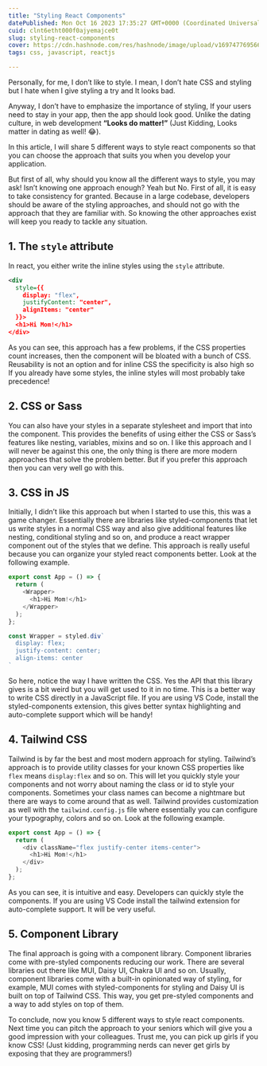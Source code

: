 ```yaml
---
title: "Styling React Components"
datePublished: Mon Oct 16 2023 17:35:27 GMT+0000 (Coordinated Universal Time)
cuid: clnt6etht000f0ajyemajce0t
slug: styling-react-components
cover: https://cdn.hashnode.com/res/hashnode/image/upload/v1697477695661/3ad5beb2-b7de-48f7-aa09-4d402ff624e3.png
tags: css, javascript, reactjs

---
```


Personally, for me, I don’t like to style. I mean, I don’t hate CSS and styling but I hate when I give styling a try and It looks bad.

Anyway, I don’t have to emphasize the importance of styling, If your users need to stay in your app, then the app should look good. Unlike the dating culture, in web development **“Looks do matter!”** (Just Kidding, Looks matter in dating as well! 😂).

In this article, I will share 5 different ways to style react components so that you can choose the approach that suits you when you develop your application.

But first of all, why should you know all the different ways to style, you may ask! Isn’t knowing one approach enough? Yeah but No. First of all, it is easy to take consistency for granted. Because in a large codebase, developers should be aware of the styling approaches, and should not go with the approach that they are familiar with. So knowing the other approaches exist will keep you ready to tackle any situation.

## 1\. The `style` attribute

In react, you either write the inline styles using the `style` attribute.

```xml
<div 
  style={{
    display: "flex", 
    justifyContent: "center", 
    alignItems: "center" 
  }}>
  <h1>Hi Mom!</h1>
</div>
```

As you can see, this approach has a few problems, if the CSS properties count increases, then the component will be bloated with a bunch of CSS. Reusability is not an option and for inline CSS the specificity is also high so If you already have some styles, the inline styles will most probably take precedence!

## 2\. CSS or Sass

You can also have your styles in a separate stylesheet and import that into the component. This provides the benefits of using either the CSS or Sass’s features like nesting, variables, mixins and so on. I like this approach and I will never be against this one, the only thing is there are more modern approaches that solve the problem better. But if you prefer this approach then you can very well go with this.

## 3\. CSS in JS

Initially, I didn’t like this approach but when I started to use this, this was a game changer. Essentially there are libraries like styled-components that let us write styles in a normal CSS way and also give additional features like nesting, conditional styling and so on, and produce a react wrapper component out of the styles that we define. This approach is really useful because you can organize your styled react components better. Look at the following example.

```javascript
export const App = () => {
  return (
    <Wrapper>
      <h1>Hi Mom!</h1>
    </Wrapper>
  );
};

const Wrapper = styled.div`
  display: flex;
  justify-content: center;
  align-items: center
`
```

So here, notice the way I have written the CSS. Yes the API that this library gives is a bit weird but you will get used to it in no time. This is a better way to write CSS directly in a JavaScript file. If you are using VS Code, install the styled-components extension, this gives better syntax highlighting and auto-complete support which will be handy!

## 4\. Tailwind CSS

Tailwind is by far the best and most modern approach for styling. Tailwind’s approach is to provide utility classes for your known CSS properties like `flex` means `display:flex` and so on. This will let you quickly style your components and not worry about naming the class or id to style your components. Sometimes your class names can become a nightmare but there are ways to come around that as well. Tailwind provides customization as well with the `tailwind.config.js` file where essentially you can configure your typography, colors and so on. Look at the following example.

```javascript
export const App = () => {
  return (
    <div className="flex justify-center items-center">
      <h1>Hi Mom!</h1>
    </div>
  );
};
```

As you can see, it is intuitive and easy. Developers can quickly style the components. If you are using VS Code install the tailwind extension for auto-complete support. It will be very useful.

## 5\. Component Library

The final approach is going with a component library. Component libraries come with pre-styled components reducing our work. There are several libraries out there like MUI, Daisy UI, Chakra UI and so on. Usually, component libraries come with a built-in opinionated way of styling, for example, MUI comes with styled-components for styling and Daisy UI is built on top of Tailwind CSS. This way, you get pre-styled components and a way to add styles on top of them.

To conclude, now you know 5 different ways to style react components. Next time you can pitch the approach to your seniors which will give you a good impression with your colleagues. Trust me, you can pick up girls if you know CSS! (Just kidding, programming nerds can never get girls by exposing that they are programmers!)